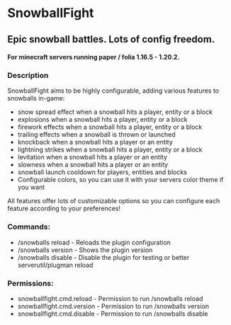 # SnowballFight

## Epic snowball battles. Lots of config freedom.
#### For minecraft servers running paper / folia 1.16.5 - 1.20.2.


### Description
SnowballFight aims to be highly configurable, adding various features to snowballs in-game:

- snow spread effect when a snowball hits a player, entity or a block
- explosions when a snowball hits a player, entity or a block
- firework effects when a snowball hits a player, entity or a block
- trailing effects when a snowball is thrown or launched
- knockback when a snowball hits a player or an entity
- lightning strikes when a snowball hits a player, entity or a block
- levitation when a snowball hits a player or an entity
- slowness when a snowball hits a player or an entity
- snowball launch cooldown for players, entities and blocks
- Configurable colors, so you can use it with your servers color theme if you want

All features offer lots of customizable options so you can configure each feature according to your preferences!

### Commands:
- /snowballs reload - Reloads the plugin configuration
- /snowballs version - Shows the plugin version
- /snowballs disable - Disable the plugin for testing or better serverutil/plugman reload

### Permissions:
- snowballfight.cmd.reload - Permission to run /snowballs reload
- snowballfight.cmd.version - Permission to run /snowballs version
- snowballfight.cmd.disable - Permission to run /snowballs disable
